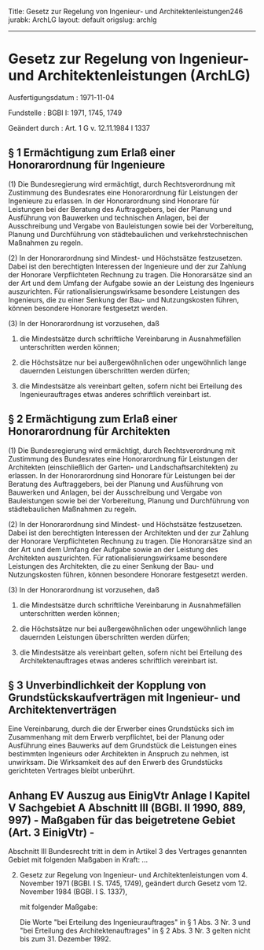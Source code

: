 Title: Gesetz zur Regelung von Ingenieur- und Architektenleistungen246
jurabk: ArchLG
layout: default
origslug: archlg


---

# Gesetz zur Regelung von Ingenieur- und Architektenleistungen (ArchLG)

Ausfertigungsdatum
:   1971-11-04

Fundstelle
:   BGBl I: 1971, 1745, 1749

Geändert durch
:   Art. 1 G v. 12.11.1984 I 1337


## § 1 Ermächtigung zum Erlaß einer Honorarordnung für Ingenieure

(1) Die Bundesregierung wird ermächtigt, durch Rechtsverordnung mit
Zustimmung des Bundesrates eine Honorarordnung für Leistungen der
Ingenieure zu erlassen. In der Honorarordnung sind Honorare für
Leistungen bei der Beratung des Auftraggebers, bei der Planung und
Ausführung von Bauwerken und technischen Anlagen, bei der
Ausschreibung und Vergabe von Bauleistungen sowie bei der
Vorbereitung, Planung und Durchführung von städtebaulichen und
verkehrstechnischen Maßnahmen zu regeln.

(2) In der Honorarordnung sind Mindest- und Höchstsätze festzusetzen.
Dabei ist den berechtigten Interessen der Ingenieure und der zur
Zahlung der Honorare Verpflichteten Rechnung zu tragen. Die
Honorarsätze sind an der Art und dem Umfang der Aufgabe sowie an der
Leistung des Ingenieurs auszurichten. Für rationalisierungswirksame
besondere Leistungen des Ingenieurs, die zu einer Senkung der Bau- und
Nutzungskosten führen, können besondere Honorare festgesetzt werden.

(3) In der Honorarordnung ist vorzusehen, daß

1.  die Mindestsätze durch schriftliche Vereinbarung in Ausnahmefällen
    unterschritten werden können;


2.  die Höchstsätze nur bei außergewöhnlichen oder ungewöhnlich lange
    dauernden Leistungen überschritten werden dürfen;


3.  die Mindestsätze als vereinbart gelten, sofern nicht bei Erteilung des
    Ingenieurauftrages etwas anderes schriftlich vereinbart ist.





## § 2 Ermächtigung zum Erlaß einer Honorarordnung für Architekten

(1) Die Bundesregierung wird ermächtigt, durch Rechtsverordnung mit
Zustimmung des Bundesrates eine Honorarordnung für Leistungen der
Architekten (einschließlich der Garten- und Landschaftsarchitekten) zu
erlassen. In der Honorarordnung sind Honorare für Leistungen bei der
Beratung des Auftraggebers, bei der Planung und Ausführung von
Bauwerken und Anlagen, bei der Ausschreibung und Vergabe von
Bauleistungen sowie bei der Vorbereitung, Planung und Durchführung von
städtebaulichen Maßnahmen zu regeln.

(2) In der Honorarordnung sind Mindest- und Höchstsätze festzusetzen.
Dabei ist den berechtigten Interessen der Architekten und der zur
Zahlung der Honorare Verpflichteten Rechnung zu tragen. Die
Honorarsätze sind an der Art und dem Umfang der Aufgabe sowie an der
Leistung des Architekten auszurichten. Für rationalisierungswirksame
besondere Leistungen des Architekten, die zu einer Senkung der Bau-
und Nutzungskosten führen, können besondere Honorare festgesetzt
werden.

(3) In der Honorarordnung ist vorzusehen, daß

1.  die Mindestsätze durch schriftliche Vereinbarung in Ausnahmefällen
    unterschritten werden können;


2.  die Höchstsätze nur bei außergewöhnlichen oder ungewöhnlich lange
    dauernden Leistungen überschritten werden dürfen;


3.  die Mindestsätze als vereinbart gelten, sofern nicht bei Erteilung des
    Architektenauftrages etwas anderes schriftlich vereinbart ist.





## § 3 Unverbindlichkeit der Kopplung von Grundstückskaufverträgen mit Ingenieur- und Architektenverträgen

Eine Vereinbarung, durch die der Erwerber eines Grundstücks sich im
Zusammenhang mit dem Erwerb verpflichtet, bei der Planung oder
Ausführung eines Bauwerks auf dem Grundstück die Leistungen eines
bestimmten Ingenieurs oder Architekten in Anspruch zu nehmen, ist
unwirksam. Die Wirksamkeit des auf den Erwerb des Grundstücks
gerichteten Vertrages bleibt unberührt.


## Anhang EV Auszug aus EinigVtr Anlage I Kapitel V Sachgebiet A Abschnitt III (BGBl. II 1990, 889, 997) - Maßgaben für das beigetretene Gebiet (Art. 3 EinigVtr) -

Abschnitt III
Bundesrecht tritt in dem in Artikel 3 des Vertrages genannten Gebiet
mit folgenden Maßgaben in Kraft:
...

2.  Gesetz zur Regelung von Ingenieur- und Architektenleistungen vom 4.
    November 1971 (BGBl. I S. 1745, 1749), geändert durch Gesetz vom 12.
    November 1984 (BGBl. I S. 1337),

    mit folgender Maßgabe:

    Die Worte "bei Erteilung des Ingenieurauftrages" in § 1 Abs. 3 Nr. 3
    und "bei Erteilung des Architektenauftrages" in § 2 Abs. 3 Nr. 3
    gelten nicht bis zum 31. Dezember 1992.




